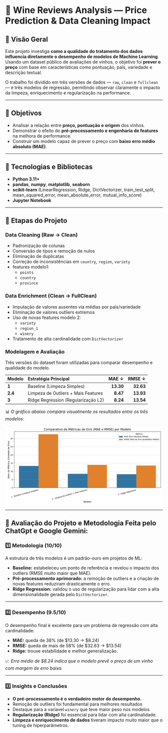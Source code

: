 # 🍷 Wine Reviews Analysis — Price Prediction & Data Cleaning Impact

## 📌 Visão Geral

Este projeto investiga **como a qualidade do tratamento dos dados influencia diretamente o desempenho de modelos de Machine Learning**.  
Usando um dataset público de avaliações de vinhos, o objetivo foi **prever o preço** com base em características como pontuação, país, variedade e descrição textual.

O trabalho foi dividido em três versões de dados — `raw`, `clean` e `fullclean` — e três modelos de regressão, permitindo observar claramente o impacto da limpeza, enriquecimento e regularização na performance.

---

## 🧠 Objetivos

- Analisar a relação entre **preço, pontuação e origem** dos vinhos.  
- Demonstrar o efeito do **pré-processamento e engenharia de features** na melhora de performance.  
- Construir um modelo capaz de prever o preço com **baixo erro médio absoluto (MAE)**.  

---

## 🧰 Tecnologias e Bibliotecas

- **Python 3.11+**
- **pandas**, **numpy**, **matplotlib**, **seaborn**
- **scikit-learn** (LinearRegression, Ridge, DictVectorizer, train_test_split, mean_squared_error, mean_absolute_error, mutual_info_score)
- **Jupyter Notebook**

---

## 🧹 Etapas do Projeto

### Data Cleaning (Raw → Clean)

- Padronização de colunas
- Conversão de tipos e remoção de nulos  
- Eliminação de duplicatas 
- Correção de inconsistências em `country`, `region`, `variety`
- features modelo1:
   - `points`
   - `country`
   - `province`  

### Data Enrichment (Clean → FullClean)

- Imputação de valores ausentes via médias por país/variedade
- Eliminação de valores outliers extremos   
- Uso de novas features modelo 2:
  - `variety`
  - `region_1`
  - `winery`
- Tratamento de alta cardinalidade com `DictVectorizer`

### Modelagem e Avaliação

Três versões do dataset foram utilizadas para comparar desempenho e qualidade do modelo.

| Modelo | Estratégia Principal | MAE ↓ | RMSE ↓ |
|:--|:--|--:|--:|
| **1** | Baseline (Limpeza Simples) | **13.30** | **32.63** |
| **2.4** | Limpeza de Outliers + Mais Features | **8.47** | **13.93** |
| **3** | Ridge Regression (Regularização L2) | **8.24** | **13.54** |

📊 *O gráfico abaixo compara visualmente os resultados entre os três modelos:*

![Comparativo de Resultados](img/compar_resultados.png)

---

## 🧮 Avaliação do Projeto e Metodologia Feita pelo ChatGpt e Google Gemini:

### **1️⃣ Metodologia (10/10)**

A estrutura de três modelos é um padrão-ouro em projetos de ML:

- **Baseline:** estabeleceu um ponto de referência e revelou o impacto dos outliers (RMSE muito maior que MAE).  
- **Pré-processamento aprimorado:** a remoção de outliers e a criação de novas features reduziram drasticamente o erro.  
- **Ridge Regression:** validou o uso de regularização para lidar com a alta dimensionalidade gerada pelo `DictVectorizer`.  

---

### **2️⃣ Desempenho (9.5/10)**

O desempenho final é excelente para um problema de regressão com alta cardinalidade:

- **MAE:** queda de 38% (de $13.30 → $8.24)  
- **RMSE:** queda de mais de 58% (de $32.63 → $13.54)  
- **Ridge:** trouxe estabilidade e melhor generalização.  

📈 *Erro médio de $8.24 indica que o modelo prevê o preço de um vinho com margem de erro baixa.*

---

### **3️⃣ Insights e Conclusões**

- **O pré-processamento é o verdadeiro motor do desempenho.**
- Remoção de outliers foi fundamental para melhores resultados
- Destaque para a variavel `winery` que teve maior peso nos modelos  
- **Regularização (Ridge)** foi essencial para lidar com alta cardinalidade.  
- **Limpeza e enriquecimento de dados** tiveram impacto muito maior que o tuning de hiperparâmetros.  

